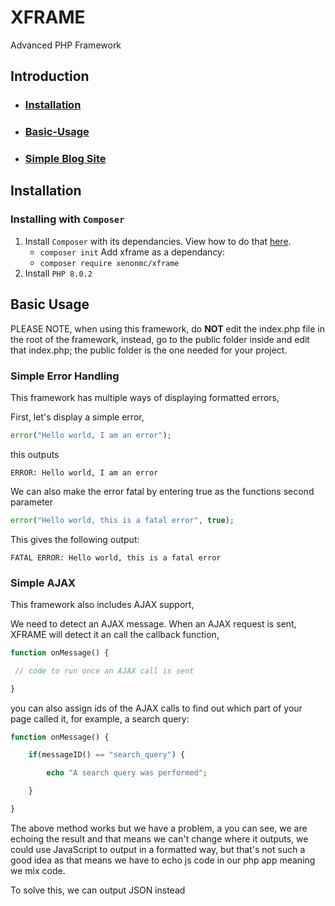 # XFRAME

Advanced PHP Framework

## Introduction

- ### [Installation](#Installation)

- ### [Basic-Usage](#Basic-Usage)

- ### [Simple Blog Site](#Simple-Blog-Site)

## Installation

### Installing with `Composer`

1. Install `Composer` with its dependancies. View how to do that [here](https://getcomposer.org).
   - `composer init`
     Add xframe as a dependancy:
   - `composer require xenonmc/xframe`
2. Install `PHP 8.0.2`


## Basic Usage

PLEASE NOTE, when using this framework, do **NOT** edit the index.php file in the root of the framework, instead, go to the public folder inside and edit that index.php; the public folder is the one needed for your project.

### Simple Error Handling

This framework has multiple ways of displaying formatted errors,

First, let's display a simple error,

```php
error("Hello world, I am an error");
```

this outputs

```text
ERROR: Hello world, I am an error
```

We can also make the error fatal by entering true as the functions second parameter

```php
error("Hello world, this is a fatal error", true);
```

This gives the following output:

```text
FATAL ERROR: Hello world, this is a fatal error
```

### Simple AJAX

This framework also includes AJAX support,

We need to detect an AJAX message. When an AJAX request is sent, XFRAME will detect it an call the callback function,

```php
function onMessage() {

 // code to run once an AJAX call is sent

}
```

you can also assign ids of the AJAX calls to find out which part of your page called it, for example, a search query:

```php
function onMessage() {

    if(messageID() == "search_query") {

        echo "A search query was performed";

    }

}
```

The above method works but we have a problem, a you can see, we are echoing the result and that means we can't change where it outputs, we could use JavaScript to output in a formatted way, but that's not such a good idea as that means we have to echo js code in our php app meaning we mix code.

To solve this, we can output JSON instead
